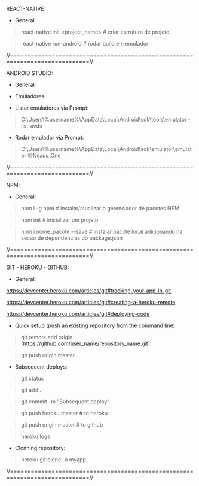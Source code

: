REACT-NATIVE:

+ General:

> react-native init <project_name> # criar estrutura de projeto

> react-native run-android # rodar build em emulador

//=============================================================================//

ANDROID STUDIO:

+ General:


+ Emuladores
+ Listar emuladores via Prompt:

> C:\Users\\%username%\AppData\Local\Android\sdk\tools\emulator -list-avds

+ Rodar emulador via Prompt:

> C:\Users\\%username%\AppData\Local\Android\sdk\emulator\emulator @Nexus_One


//=============================================================================//

NPM:

+ General:

> npm i -g npm # instalar/atualizar o gerenciador de pacotes NPM

> npm init # inicializar um projeto

> npm i nome_pacote --save <package>  # instalar pacote local adicionando na secao de dependencias do package.json

//=============================================================================//

GIT - HEROKU - GITHUB:

+ General:

https://devcenter.heroku.com/articles/git#tracking-your-app-in-git

https://devcenter.heroku.com/articles/git#creating-a-heroku-remote

https://devcenter.heroku.com/articles/git#deploying-code


+ Quick setup (push an existing repository from the command line)

> git remote add origin [https://github.com/user_name/repository_name.git]

> git push origin master


+ Subsequent deploys:

> git status

> git add .

> git commit -m "Subsequent deploy"

> git push heroku master # to heroku

> git push origin master # to github

> heroku logs

+ Clonning repository:

> heroku git:clone -a myapp

//=============================================================================//
